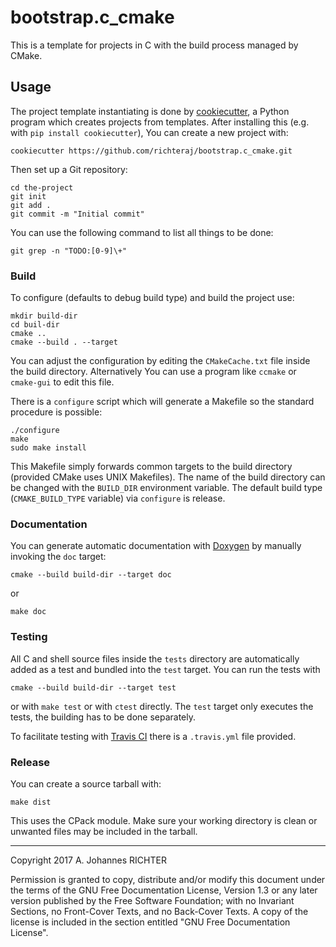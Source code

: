 bootstrap.c_cmake
========================================================================

This is a template for projects in C with the build process managed by
CMake.

Usage
------------------------------------------------------------------------

The project template instantiating is done by [cookiecutter][], a Python
program which creates projects from templates.  After installing this (e.g.
with `pip install cookiecutter`), You can create a new project with:

    cookiecutter https://github.com/richteraj/bootstrap.c_cmake.git

Then set up a Git repository:

    cd the-project
    git init
    git add .
    git commit -m "Initial commit"

You can use the following command to list all things to be done:

    git grep -n "TODO:[0-9]\+"

### Build

To configure (defaults to debug build type) and build the project use:

    mkdir build-dir
    cd buil-dir
    cmake ..
    cmake --build . --target

You can adjust the configuration by editing the `CMakeCache.txt` file inside
the build directory.  Alternatively You can use a program like `ccmake` or
`cmake-gui` to edit this file.

There is a `configure` script which will generate a Makefile so the standard
procedure is possible:

    ./configure
    make
    sudo make install

This Makefile simply forwards common targets to the build directory (provided
CMake uses UNIX Makefiles).  The name of the build directory can be changed
with the `BUILD_DIR` environment variable.
The default build type (`CMAKE_BUILD_TYPE` variable) via `configure` is
release.

### Documentation

You can generate automatic documentation with [Doxygen][] by manually invoking
the `doc` target:

    cmake --build build-dir --target doc

or

    make doc

### Testing

All C and shell source files inside the `tests` directory are automatically
added as a test and bundled into the `test` target.  You can run the tests
with

    cmake --build build-dir --target test

or with `make test` or with `ctest` directly.  The `test` target only executes
the tests, the building has to be done separately.

To facilitate testing with [Travis CI][travis] there is a `.travis.yml` file
provided.

### Release

You can create a source tarball with:

    make dist

This uses the CPack module.  Make sure your working directory is clean or
unwanted files may be included in the tarball.


[cookiecutter]: https://github.com/audreyr/cookiecutter
[Doxygen]: https://www.stack.nl/~dimitri/doxygen/index.html
[travis]: https://travis-ci.org/

________________________________________________________________________

Copyright 2017 A. Johannes RICHTER

Permission is granted to copy, distribute and/or modify this document
under the terms of the GNU Free Documentation License, Version 1.3
or any later version published by the Free Software Foundation;
with no Invariant Sections, no Front-Cover Texts, and no Back-Cover
Texts.  A copy of the license is included in the section entitled "GNU
Free Documentation License".
